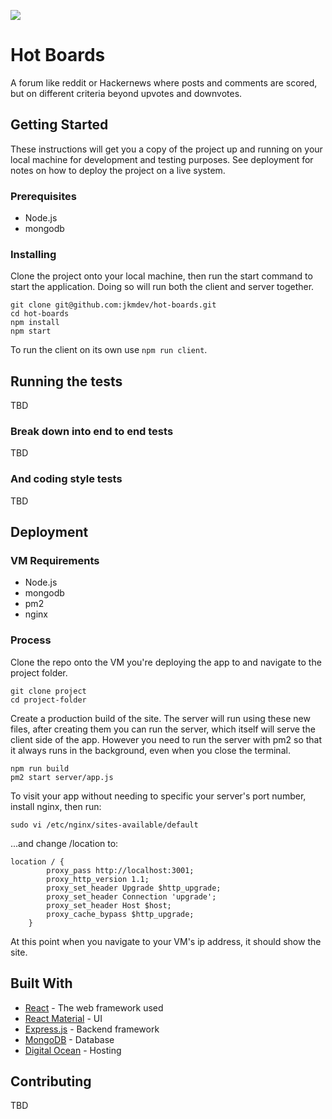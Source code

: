 
![](https://i.imgur.com/Zf3S6Db.png)

# Hot Boards

A forum like reddit or Hackernews where posts and comments are scored, but on different criteria beyond upvotes and downvotes. 

## Getting Started

These instructions will get you a copy of the project up and running on your local machine for development and testing purposes. See deployment for notes on how to deploy the project on a live system.

### Prerequisites

- Node.js
- mongodb

### Installing

Clone the project onto your local machine, then run the start command to start the application. Doing so will run both the client and server together.

```
git clone git@github.com:jkmdev/hot-boards.git
cd hot-boards
npm install
npm start
```

To run the client on its own use `npm run client`.

## Running the tests

TBD

### Break down into end to end tests

TBD

### And coding style tests

TBD

## Deployment

### VM Requirements

- Node.js
- mongodb
- pm2
- nginx

### Process

Clone the repo onto the VM you're deploying the app to and navigate to the project folder.

```
git clone project
cd project-folder
```

Create a production build of the site. The server will run using these new files, after creating them you can run the server, which itself will serve the client side of the app. However you need to run the server with pm2 so that it always runs in the background, even when you close the terminal.

```
npm run build
pm2 start server/app.js
```
To visit your app without needing to specific your server's port number, install nginx, then run:

```
sudo vi /etc/nginx/sites-available/default
```
...and change /location to:

```
location / {
        proxy_pass http://localhost:3001;
        proxy_http_version 1.1;
        proxy_set_header Upgrade $http_upgrade;
        proxy_set_header Connection 'upgrade';
        proxy_set_header Host $host;
        proxy_cache_bypass $http_upgrade;
    }
```
At this point when you navigate to your VM's ip address, it should show the site.

## Built With

* [React](http://www.dropwizard.io/1.0.2/docs/) - The web framework used
* [React Material](https://maven.apache.org/) - UI
* [Express.js](https://rometools.github.io/rome/) - Backend framework
* [MongoDB](https://rometools.github.io/rome/) - Database
* [Digital Ocean](https://rometools.github.io/rome/) - Hosting


## Contributing

TBD

